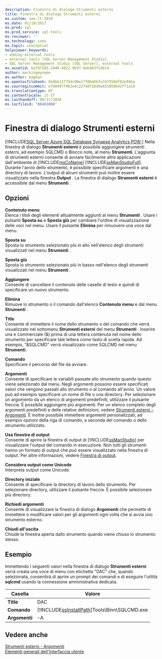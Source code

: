 ```yaml
---
description: Finestra di dialogo Strumenti esterni
title: Finestra di dialogo Strumenti esterni
ms.custom: seo-lt-2019
ms.date: 01/19/2017
ms.prod: sql
ms.prod_service: sql-tools
ms.reviewer: ''
ms.technology: ssms
ms.topic: conceptual
helpviewer_keywords:
- adding external tools
- external tools [SQL Server Management Studio]
- SQL Server Management Studio [SQL Server], external tools
ms.assetid: ba797203-24d0-4922-9b97-8ab483f1db14
author: markingmyname
ms.author: maghan
ms.openlocfilehash: 8b0bb11779dc90e17f0646bfe747550df62e94ba
ms.sourcegitcommit: e700497f962e4c2274df16d9e651059b42ff1a10
ms.translationtype: HT
ms.contentlocale: it-IT
ms.lasthandoff: 08/17/2020
ms.locfileid: "88463008"
---
```

# <a name="external-tools-dialog-box"></a>Finestra di dialogo Strumenti esterni
[!INCLUDE[SQL Server Azure SQL Database Synapse Analytics PDW ](../includes/applies-to-version/sql-asdb-asdbmi-asa-pdw.md)]
 Nella finestra di dialogo **Strumenti esterni** è possibile aggiungere strumenti esterni, ad esempio SQLCMD o Blocco note, al menu **Strumenti**. L'aggiunta di strumenti esterni consente di avviare facilmente altre applicazioni dall'ambiente di [!INCLUDE[msCoName](../includes/msconame_md.md)] [!INCLUDE[ssManStudioFull](../includes/ssmanstudiofull-md.md)]. Durante l'avvio dello strumento, è possibile specificare argomenti e una directory di lavoro. L'output di alcuni strumenti può inoltre essere visualizzato nella finestra **Output** . La finestra di dialogo **Strumenti esterni** è accessibile dal menu **Strumenti** .  
  
## <a name="options"></a>Opzioni  
**Contenuto menu**  
Elenca i titoli degli elementi attualmente aggiunti al menu **Strumenti** . Usare i pulsanti **Sposta su** e **Sposta giù** per cambiare l'ordine di visualizzazione delle voci nel menu. Usare il pulsante **Elimina** per rimuovere una voce dal menu.  
  
**Sposta su**  
Sposta lo strumento selezionato più in alto nell'elenco degli strumenti visualizzati nel menu **Strumenti** .  
  
**Sposta giù**  
Sposta lo strumento selezionato più in basso nell'elenco degli strumenti visualizzati nel menu **Strumenti** .  
  
**Aggiungere**  
Consente di cancellare il contenuto delle caselle di testo e quindi di specificare un nuovo strumento.  
  
**Elimina**  
Rimuove lo strumento o il comando dall'elenco **Contenuto menu** e dal menu **Strumenti** .  
  
**Title**  
Consente di immettere il nome dello strumento o del comando che verrà visualizzato nel sottomenu **Strumenti esterni** del menu **Strumenti** . Inserire una e commerciale (&) prima di una lettera contenuta nel nome dello strumento per specificare tale lettera come tasto di scelta rapida. Ad esempio, "&SQLCMD" verrà visualizzato come SQLCMD nel menu **Strumenti**.  
  
**Comando**  
Specificare il percorso del file da avviare.  
  
**Argomenti**  
Consente di specificare le variabili passate allo strumento quando questo viene selezionato dal menu. Negli argomenti possono essere specificati valori che vengono passati allo strumento o al comando all'avvio. Un valore può ad esempio specificare un nome di file o una directory. Per selezionare un argomento da un elenco di argomenti predefiniti, utilizzare il pulsante freccia. È possibile aggiungere più argomenti. Per un elenco completo degli argomenti predefiniti e delle relative definizioni, vedere [Strumenti esterni - Argomenti](../ssms/use-of-sql-server-features-and-capabilities-wwi-oltp.md). È inoltre possibile immettere argomenti personalizzati, ad esempio opzioni della riga di comando, a seconda del comando o dello strumento utilizzato.  
  
**Usa finestra di output**  
Consente di aprire la finestra di output di [!INCLUDE[ssManStudio](../includes/ssmanstudio-md.md)] per visualizzare l'output del comando in esecuzione. Non tutti gli strumenti hanno un formato di output che può essere visualizzato nella finestra di output. Per altre informazioni, vedere [Finestra di output](../relational-databases/scripting/transact-sql-debugger-output-window.md).  
  
**Considera output come Unicode**  
Interpreta output come Unicode.  
  
**Directory iniziale**  
Consente di specificare la directory di lavoro dello strumento. Per selezionare directory, utilizzare il pulsante freccia. È possibile selezionare più directory.  
  
**Richiedi argomenti**  
Consente di visualizzare la finestra di dialogo **Argomenti** che permette di immettere o modificare valori per gli argomenti ogni volta che si avvia uno strumento esterno.  
  
**Chiudi all'uscita**  
Chiude la finestra aperta dallo strumento quando viene chiuso lo strumento stesso.  
  
## <a name="example"></a>Esempio  
Immettendo i seguenti valori nella finestra di dialogo **Strumenti esterni** verrà creata una voce di menu con etichetta "DAC" che, quando selezionata, consentirà di aprire un prompt dei comandi e di eseguire l'utilità **sqlcmd** usando la connessione amministrativa dedicata.  
  
|Casella|Valore|  
|-------|---------|  
|**Title**|DAC|  
|**Comando**|[!INCLUDE[ssInstallPath](../includes/ssinstallpath-md.md)]Tools\Binn\SQLCMD.exe|  
|**Argomenti**|-A|  
  
## <a name="see-also"></a>Vedere anche  
[Strumenti esterni - Argomenti](../ssms/use-of-sql-server-features-and-capabilities-wwi-oltp.md)  
[Elementi generali dell'interfaccia utente](../ssms/general-user-interface-elements.md)  
  
